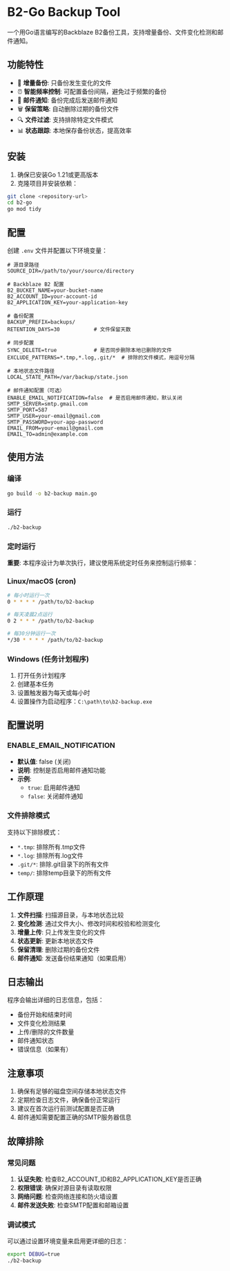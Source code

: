 # B2-Go Backup Tool

一个用Go语言编写的Backblaze B2备份工具，支持增量备份、文件变化检测和邮件通知。

## 功能特性

- 🔄 **增量备份**: 只备份发生变化的文件
- ⏰ **智能频率控制**: 可配置备份间隔，避免过于频繁的备份
- 📧 **邮件通知**: 备份完成后发送邮件通知
- 🗑️ **保留策略**: 自动删除过期的备份文件
- 🔍 **文件过滤**: 支持排除特定文件模式
- 📊 **状态跟踪**: 本地保存备份状态，提高效率

## 安装

1. 确保已安装Go 1.21或更高版本
2. 克隆项目并安装依赖：

```bash
git clone <repository-url>
cd b2-go
go mod tidy
```

## 配置

创建 `.env` 文件并配置以下环境变量：

```env
# 源目录路径
SOURCE_DIR=/path/to/your/source/directory

# Backblaze B2 配置
B2_BUCKET_NAME=your-bucket-name
B2_ACCOUNT_ID=your-account-id
B2_APPLICATION_KEY=your-application-key

# 备份配置
BACKUP_PREFIX=backups/
RETENTION_DAYS=30           # 文件保留天数

# 同步配置
SYNC_DELETE=true            # 是否同步删除本地已删除的文件
EXCLUDE_PATTERNS=*.tmp,*.log,.git/*  # 排除的文件模式，用逗号分隔

# 本地状态文件路径
LOCAL_STATE_PATH=/var/backup/state.json

# 邮件通知配置（可选）
ENABLE_EMAIL_NOTIFICATION=false  # 是否启用邮件通知，默认关闭
SMTP_SERVER=smtp.gmail.com
SMTP_PORT=587
SMTP_USER=your-email@gmail.com
SMTP_PASSWORD=your-app-password
EMAIL_FROM=your-email@gmail.com
EMAIL_TO=admin@example.com
```

## 使用方法

### 编译

```bash
go build -o b2-backup main.go
```

### 运行

```bash
./b2-backup
```

### 定时运行

**重要**: 本程序设计为单次执行，建议使用系统定时任务来控制运行频率：

### Linux/macOS (cron)

```bash
# 每小时运行一次
0 * * * * /path/to/b2-backup

# 每天凌晨2点运行
0 2 * * * /path/to/b2-backup

# 每30分钟运行一次
*/30 * * * * /path/to/b2-backup
```

### Windows (任务计划程序)

1. 打开任务计划程序
2. 创建基本任务
3. 设置触发器为每天或每小时
4. 设置操作为启动程序：`C:\path\to\b2-backup.exe`

## 配置说明

### ENABLE_EMAIL_NOTIFICATION

- **默认值**: false (关闭)
- **说明**: 控制是否启用邮件通知功能
- **示例**: 
  - `true`: 启用邮件通知
  - `false`: 关闭邮件通知

### 文件排除模式

支持以下排除模式：
- `*.tmp`: 排除所有.tmp文件
- `*.log`: 排除所有.log文件
- `.git/*`: 排除.git目录下的所有文件
- `temp/`: 排除temp目录下的所有文件

## 工作原理

1. **文件扫描**: 扫描源目录，与本地状态比较
2. **变化检测**: 通过文件大小、修改时间和校验和检测变化
3. **增量上传**: 只上传发生变化的文件
4. **状态更新**: 更新本地状态文件
5. **保留清理**: 删除过期的备份文件
6. **邮件通知**: 发送备份结果通知（如果启用）

## 日志输出

程序会输出详细的日志信息，包括：
- 备份开始和结束时间
- 文件变化检测结果
- 上传/删除的文件数量
- 邮件通知状态
- 错误信息（如果有）

## 注意事项

1. 确保有足够的磁盘空间存储本地状态文件
2. 定期检查日志文件，确保备份正常运行
3. 建议在首次运行前测试配置是否正确
4. 邮件通知需要配置正确的SMTP服务器信息

## 故障排除

### 常见问题

1. **认证失败**: 检查B2_ACCOUNT_ID和B2_APPLICATION_KEY是否正确
2. **权限错误**: 确保对源目录有读取权限
3. **网络问题**: 检查网络连接和防火墙设置
4. **邮件发送失败**: 检查SMTP配置和邮箱设置

### 调试模式

可以通过设置环境变量来启用更详细的日志：

```bash
export DEBUG=true
./b2-backup
```